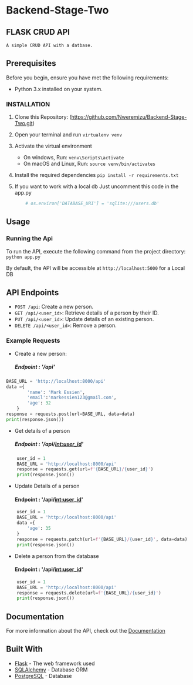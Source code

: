 # Backend-Stage-Two

## FLASK CRUD API

    A simple CRUD API with a datbase.

## Prerequisites

Before you begin, ensure you have met the following requirements:

- Python 3.x installed on your system.


### INSTALLATION
1. Clone this Repository:
    (https://github.com/Nweremizu/Backend-Stage-Two.git)
2. Open your terminal and run
    ```virtualenv venv```
3. Activate the virtual environment
    * On windows, Run:
        ```venv\Scripts\activate```
    * On macOS and Linux, Run:
        ```source venv/bin/activates```
4. Install the required dependencies
    ```pip install -r requirements.txt```

5. If you want to work with a local db Just uncomment this code in the app.py
    ```python
        # os.environ['DATABASE_URI'] = 'sqlite:///users.db'
    ```

## Usage
### Running the Api

To run the API, execute the following command from the project directory:
    ```python app.py```

By default, the API will be accessible at `http://localhost:5000` for a Local DB


## API Endpoints
- `POST /api`: Create a new person.
- `GET /api/<user_id>`: Retrieve details of a person by their ID.
- `PUT /api/<user_id>`: Update details of an existing person.
- `DELETE /api/<user_id>`: Remove a person.

### Example Requests
* Create a new person:
    ##### Endpoint : '/api'
```python
BASE_URL = 'http://localhost:8000/api'
data ={
        'name': 'Mark Essien',
        'email':'markessien123@gmail.com',
        'age': 32
    }
response = requests.post(url=BASE_URL, data=data)
print(response.json())
```

* Get details of a person
    ##### Endpoint : '/api/<int:user_id>'
```python
    user_id = 1
    BASE_URL = 'http://localhost:8000/api'
    response = requests.get(url=f'{BASE_URL}/{user_id}')
    print(response.json())
```
* Update Details of a person
    #### Endpoint : '/api/<int:user_id>'
```python
    user_id = 1
    BASE_URL = 'http://localhost:8000/api'
    data ={
        'age': 35 
    }
    response = requests.patch(url=f'{BASE_URL}/{user_id}', data=data)
    print(response.json())
```

* Delete a person from the database
    #### Endpoint : '/api/<int:user_id>'
```python
    user_id = 1
    BASE_URL = 'http://localhost:8000/api'
    response = requests.delete(url=f'{BASE_URL}/{user_id}')
    print(response.json())
```

## Documentation

For more information about the API, check out the [Documentation](DOCUMENTATION.md)

## Built With

- [Flask](https://flask.palletsprojects.com/en/1.1.x/) - The web framework used
- [SQLAlchemy](https://www.sqlalchemy.org/) - Database ORM
- [PostgreSQL](https://www.postgresql.org/) - Database
